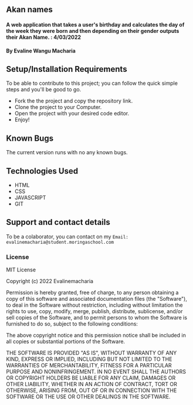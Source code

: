 ## Akan names
####  A web application that takes a user's birthday and calculates the day of the week they were born and then depending on their gender outputs their Akan Name.  : 4/03/2022
#### By Evaline Wangu Macharia

## Setup/Installation Requirements
To be able to contribute to this project; you can follow the quick simple steps and you'll be good to go.
* Fork the the project and copy the repository link.
* Clone the project to your Computer.
* Open the project with your desired code editor.
* Enjoy!
## Known Bugs
The current version runs with no any known bugs.
## Technologies Used
* HTML
* CSS
* JAVASCRIPT
* GIT
## Support and contact details
To be a colaborator, you can contact on my `Email: evalinemacharia@student.moringaschool.com`
### License
MIT License

Copyright (c) 2022 Evalinemacharia

Permission is hereby granted, free of charge, to any person obtaining a copy
of this software and associated documentation files (the "Software"), to deal
in the Software without restriction, including without limitation the rights
to use, copy, modify, merge, publish, distribute, sublicense, and/or sell
copies of the Software, and to permit persons to whom the Software is
furnished to do so, subject to the following conditions:

The above copyright notice and this permission notice shall be included in all
copies or substantial portions of the Software.

THE SOFTWARE IS PROVIDED "AS IS", WITHOUT WARRANTY OF ANY KIND, EXPRESS OR
IMPLIED, INCLUDING BUT NOT LIMITED TO THE WARRANTIES OF MERCHANTABILITY,
FITNESS FOR A PARTICULAR PURPOSE AND NONINFRINGEMENT. IN NO EVENT SHALL THE
AUTHORS OR COPYRIGHT HOLDERS BE LIABLE FOR ANY CLAIM, DAMAGES OR OTHER
LIABILITY, WHETHER IN AN ACTION OF CONTRACT, TORT OR OTHERWISE, ARISING FROM,
OUT OF OR IN CONNECTION WITH THE SOFTWARE OR THE USE OR OTHER DEALINGS IN THE
SOFTWARE.
